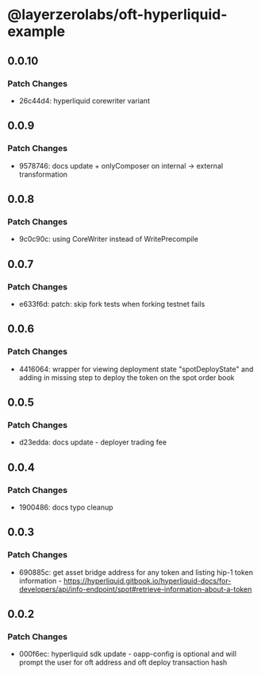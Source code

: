 # @layerzerolabs/oft-hyperliquid-example

## 0.0.10

### Patch Changes

- 26c44d4: hyperliquid corewriter variant

## 0.0.9

### Patch Changes

- 9578746: docs update + onlyComposer on internal -> external transformation

## 0.0.8

### Patch Changes

- 9c0c90c: using CoreWriter instead of WritePrecompile

## 0.0.7

### Patch Changes

- e633f6d: patch: skip fork tests when forking testnet fails

## 0.0.6

### Patch Changes

- 4416064: wrapper for viewing deployment state "spotDeployState" and adding in missing step to deploy the token on the spot order book

## 0.0.5

### Patch Changes

- d23edda: docs update - deployer trading fee

## 0.0.4

### Patch Changes

- 1900486: docs typo cleanup

## 0.0.3

### Patch Changes

- 690885c: get asset bridge address for any token and listing hip-1 token information - https://hyperliquid.gitbook.io/hyperliquid-docs/for-developers/api/info-endpoint/spot#retrieve-information-about-a-token

## 0.0.2

### Patch Changes

- 000f6ec: hyperliquid sdk update - oapp-config is optional and will prompt the user for oft address and oft deploy transaction hash
